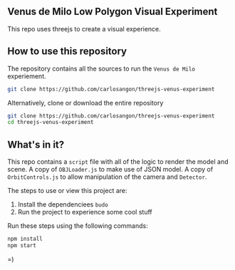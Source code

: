 ## Venus de Milo Low Polygon Visual Experiment 

This repo uses threejs to create a visual experience. 

## How to use this repository

The repository contains all the sources to run the `Venus de Milo` experiement.


```bash
git clone https://github.com/carlosangon/threejs-venus-experiment
```

Alternatively, clone or download the entire repository 

```bash
git clone https://github.com/carlosangon/threejs-venus-experiment
cd threejs-venus-experiment
```

## What's in it?

This repo contains a `script` file with all of the logic to render the model and scene. A copy of `OBJLoader.js` to make use of JSON model. A copy of `OrbitControls.js` to allow manipulation of the camera and `Detector`.

The steps to use or view this project are:

1. Install the dependenciees `budo`
2. Run the project to experience some cool stuff

Run these steps using the following commands:

```bash
npm install
npm start
```
=)